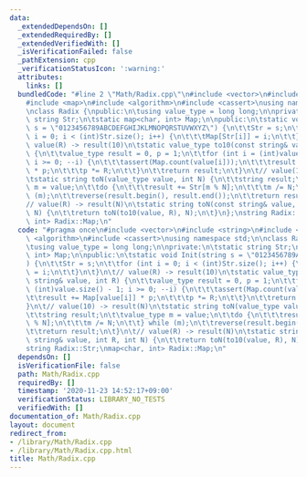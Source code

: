 ```yaml
---
data:
  _extendedDependsOn: []
  _extendedRequiredBy: []
  _extendedVerifiedWith: []
  _isVerificationFailed: false
  _pathExtension: cpp
  _verificationStatusIcon: ':warning:'
  attributes:
    links: []
  bundledCode: "#line 2 \"Math/Radix.cpp\"\n#include <vector>\n#include <string>\n\
    #include <map>\n#include <algorithm>\n#include <cassert>\nusing namespace std;\n\
    \nclass Radix {\npublic:\n\tusing value_type = long long;\n\nprivate:\n\tstatic\
    \ string Str;\n\tstatic map<char, int> Map;\n\npublic:\n\tstatic void Init(string\
    \ s = \"0123456789ABCDEFGHIJKLMNOPQRSTUVWXYZ\") {\n\t\tStr = s;\n\t\tfor (int\
    \ i = 0; i < (int)Str.size(); i++) {\n\t\t\tMap[Str[i]] = i;\n\t\t}\n\t}\n\t//\
    \ value(R) -> result(10)\n\tstatic value_type to10(const string& value, int R)\
    \ {\n\t\tvalue_type result = 0, p = 1;\n\t\tfor (int i = (int)value.size() - 1;\
    \ i >= 0; --i) {\n\t\t\tassert(Map.count(value[i]));\n\t\t\tresult += Map[value[i]]\
    \ * p;\n\t\t\tp *= R;\n\t\t}\n\t\treturn result;\n\t}\n\t// value(10) -> result(N)\n\
    \tstatic string toN(value_type value, int N) {\n\t\tstring result;\n\t\tvalue_type\
    \ m = value;\n\t\tdo {\n\t\t\tresult += Str[m % N];\n\t\t\tm /= N;\n\t\t} while\
    \ (m);\n\t\treverse(result.begin(), result.end());\n\t\treturn result;\n\t}\n\t\
    // value(R) -> result(N)\n\tstatic string toN(const string& value, int R, int\
    \ N) {\n\t\treturn toN(to10(value, R), N);\n\t}\n};\nstring Radix::Str;\nmap<char,\
    \ int> Radix::Map;\n"
  code: "#pragma once\n#include <vector>\n#include <string>\n#include <map>\n#include\
    \ <algorithm>\n#include <cassert>\nusing namespace std;\n\nclass Radix {\npublic:\n\
    \tusing value_type = long long;\n\nprivate:\n\tstatic string Str;\n\tstatic map<char,\
    \ int> Map;\n\npublic:\n\tstatic void Init(string s = \"0123456789ABCDEFGHIJKLMNOPQRSTUVWXYZ\"\
    ) {\n\t\tStr = s;\n\t\tfor (int i = 0; i < (int)Str.size(); i++) {\n\t\t\tMap[Str[i]]\
    \ = i;\n\t\t}\n\t}\n\t// value(R) -> result(10)\n\tstatic value_type to10(const\
    \ string& value, int R) {\n\t\tvalue_type result = 0, p = 1;\n\t\tfor (int i =\
    \ (int)value.size() - 1; i >= 0; --i) {\n\t\t\tassert(Map.count(value[i]));\n\t\
    \t\tresult += Map[value[i]] * p;\n\t\t\tp *= R;\n\t\t}\n\t\treturn result;\n\t\
    }\n\t// value(10) -> result(N)\n\tstatic string toN(value_type value, int N) {\n\
    \t\tstring result;\n\t\tvalue_type m = value;\n\t\tdo {\n\t\t\tresult += Str[m\
    \ % N];\n\t\t\tm /= N;\n\t\t} while (m);\n\t\treverse(result.begin(), result.end());\n\
    \t\treturn result;\n\t}\n\t// value(R) -> result(N)\n\tstatic string toN(const\
    \ string& value, int R, int N) {\n\t\treturn toN(to10(value, R), N);\n\t}\n};\n\
    string Radix::Str;\nmap<char, int> Radix::Map;\n"
  dependsOn: []
  isVerificationFile: false
  path: Math/Radix.cpp
  requiredBy: []
  timestamp: '2020-11-23 14:52:17+09:00'
  verificationStatus: LIBRARY_NO_TESTS
  verifiedWith: []
documentation_of: Math/Radix.cpp
layout: document
redirect_from:
- /library/Math/Radix.cpp
- /library/Math/Radix.cpp.html
title: Math/Radix.cpp
---
```

